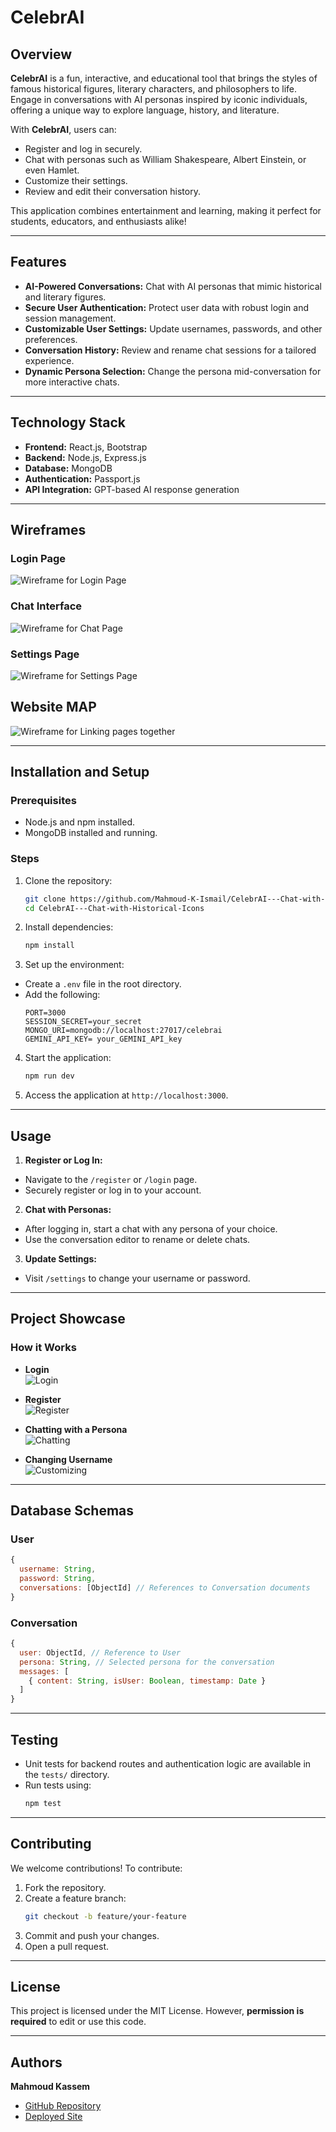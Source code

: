 # CelebrAI

## Overview

**CelebrAI** is a fun, interactive, and educational tool that brings the styles of famous historical figures, literary characters, and philosophers to life. Engage in conversations with AI personas inspired by iconic individuals, offering a unique way to explore language, history, and literature.

With **CelebrAI**, users can:
- Register and log in securely.
- Chat with personas such as William Shakespeare, Albert Einstein, or even Hamlet.
- Customize their settings.
- Review and edit their conversation history.

This application combines entertainment and learning, making it perfect for students, educators, and enthusiasts alike!

---

## Features

- **AI-Powered Conversations:** Chat with AI personas that mimic historical and literary figures.
- **Secure User Authentication:** Protect user data with robust login and session management.
- **Customizable User Settings:** Update usernames, passwords, and other preferences.
- **Conversation History:** Review and rename chat sessions for a tailored experience.
- **Dynamic Persona Selection:** Change the persona mid-conversation for more interactive chats.

---

## Technology Stack

- **Frontend:** React.js, Bootstrap
- **Backend:** Node.js, Express.js
- **Database:** MongoDB
- **Authentication:** Passport.js
- **API Integration:** GPT-based AI response generation

---

## Wireframes

### Login Page
![Wireframe for Login Page](./assets/login-wireframe.png)

### Chat Interface
![Wireframe for Chat Page](./assets/chat-wireframe.png)

### Settings Page
![Wireframe for Settings Page](./assets/settings-wireframe.png)

## Website MAP
![Wireframe for Linking pages together](./assets/map-wireframe.png)

---

## Installation and Setup

### Prerequisites
- Node.js and npm installed.
- MongoDB installed and running.

### Steps
1. Clone the repository:
   ```bash
   git clone https://github.com/Mahmoud-K-Ismail/CelebrAI---Chat-with-Historical-Icons.git
   cd CelebrAI---Chat-with-Historical-Icons
   ```
2. Install dependencies:
   ```bash
   npm install
   ```
3. Set up the environment:
  - Create a `.env` file in the root directory.
  - Add the following:
    ```
    PORT=3000
    SESSION_SECRET=your_secret
    MONGO_URI=mongodb://localhost:27017/celebrai
    GEMINI_API_KEY= your_GEMINI_API_key
    ```
4. Start the application:
   ```bash
   npm run dev
   ```
5. Access the application at `http://localhost:3000`.

---

## Usage

1. **Register or Log In:**
  - Navigate to the `/register` or `/login` page.
  - Securely register or log in to your account.

2. **Chat with Personas:**
  - After logging in, start a chat with any persona of your choice.
  - Use the conversation editor to rename or delete chats.

3. **Update Settings:**
  - Visit `/settings` to change your username or password.

---

## Project Showcase

### How it Works
- **Login**  
  ![Login](assets/logging_in_gif.gif)

- **Register**  
  ![Register](assets/registration_gif.gif)

- **Chatting with a Persona**  
  ![Chatting](assets/chat_gif.gif)

- **Changing Username**  
  ![Customizing](assets/changing_username_gif.gif)

---

## Database Schemas

### User
```javascript
{
  username: String,
  password: String,
  conversations: [ObjectId] // References to Conversation documents
}
```

### Conversation
```javascript
{
  user: ObjectId, // Reference to User
  persona: String, // Selected persona for the conversation
  messages: [
    { content: String, isUser: Boolean, timestamp: Date }
  ]
}
```

---

## Testing

- Unit tests for backend routes and authentication logic are available in the `tests/` directory.
- Run tests using:
  ```bash
  npm test
  ```

---

## Contributing

We welcome contributions! To contribute:
1. Fork the repository.
2. Create a feature branch:
   ```bash
   git checkout -b feature/your-feature
   ```
3. Commit and push your changes.
4. Open a pull request.

---

## License

This project is licensed under the MIT License. However, **permission is required** to edit or use this code.

---

## Authors

**Mahmoud Kassem**
- [GitHub Repository](https://github.com/nyu-csci-ua-0467-001-002-fall-2024/final-project-Mahmoud-K-Ismail)
- [Deployed Site](http://linserv1.cims.nyu.edu:31940/)

